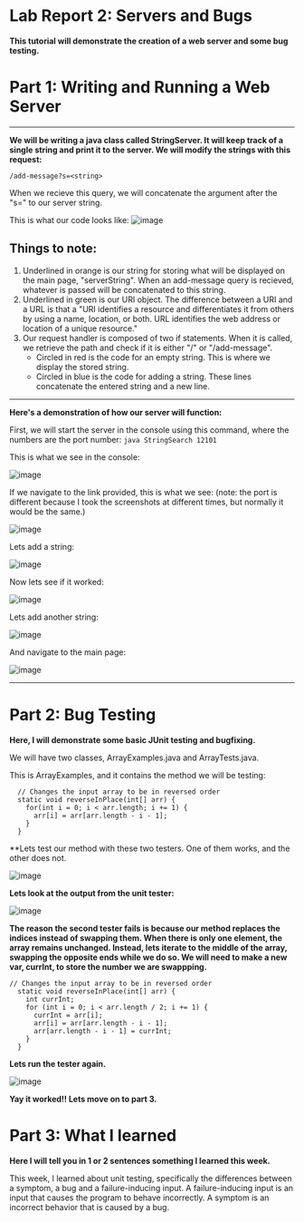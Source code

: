 # Lab Report 2: Servers and Bugs

**This tutorial will demonstrate the creation of a web server and some bug testing.**

# Part 1: Writing and Running a Web Server

---

**We will be writing a java class called StringServer. It will keep track of a single string and print it to the server. We will modify the strings with this request:**

``/add-message?s=<string>``

When we recieve this query, we will concatenate the argument after the "s=" to our server string.

This is what our code looks like:
![image](stringServer.png)

## Things to note:

1. Underlined in orange is our string for storing what will be displayed on the main page, "serverString". 
   When an add-message query is recieved, whatever is passed will be concatenated to this string.
2. Underlined in green is our URI object. The difference between a URI and a URL is that a 
   "URI identifies a resource and differentiates it from others by using a name, location, or both. 
   URL identifies the web address or location of a unique resource."
3. Our request handler is composed of two if statements. When it is called, we retrieve the path and 
   check if it is either "/" or "/add-message". 
   - Circled in red is the code for an empty string. This is where we display the stored string.
   - Circled in blue is the code for adding a string. These lines concatenate the entered string and a new line.
---
 **Here's a demonstration of how our server will function:**
 
First, we will start the server in the console using this command, where the numbers are the port number: ``java StringSearch 12101``
 
This is what we see in the console:

![image](https://user-images.githubusercontent.com/110416337/214997721-3c31b211-2d32-4a96-96e3-292cba58a3e0.png)
   
If we navigate to the link provided, this is what we see:
(note: the port is different because I took the screenshots at different times, but normally it would be the same.) 

 ![image](emptyPage.png)
 
 Lets add a string:
 
 ![image](firstMessage.png)
 
 Now lets see if it worked:
 
 ![image](firstMessageMainPage.png)
 
 Lets add another string:
 
 ![image](secondMessage.png)
 
 And navigate to the main page:
 
 ![image](secondMessageMainPage.png)
 
 
 
---

# Part 2: Bug Testing

**Here, I will demonstrate some basic JUnit testing and bugfixing.**

We will have two classes, ArrayExamples.java and ArrayTests.java. 

This is ArrayExamples, and it contains the method we will be testing:

```
  // Changes the input array to be in reversed order
  static void reverseInPlace(int[] arr) {
    for(int i = 0; i < arr.length; i += 1) {
      arr[i] = arr[arr.length - i - 1];
    }
  }
```

**Lets test our method with these two testers. One of them works, and the other does not.

![image](https://user-images.githubusercontent.com/110416337/215005810-7871b609-1839-4d30-aac4-dccd91057d06.png)


**Lets look at the output from the unit tester:**

![image](https://user-images.githubusercontent.com/110416337/215005783-15a0c6f3-2a44-45f0-9656-bdbe67007441.png)


**The reason the second tester fails is because our method replaces the indices instead of swapping them. When there is only one 
element, the array remains unchanged. Instead, lets iterate to the middle of the array, swapping the opposite ends while we do so.
We will need to make a new var, currInt, to store the number we are swappping.**

``` 
// Changes the input array to be in reversed order
  static void reverseInPlace(int[] arr) {
    int currInt;
    for (int i = 0; i < arr.length / 2; i += 1) {
      currInt = arr[i];
      arr[i] = arr[arr.length - i - 1];
      arr[arr.length - i - 1] = currInt;
    }
  }
```

**Lets run the tester again.**

![image](https://user-images.githubusercontent.com/110416337/215005954-00f0585d-6fb3-4e87-a035-1d173a30dafe.png)

**Yay it worked!! Lets move on to part 3.**

# Part 3: What I learned

**Here I will tell you in 1 or 2 sentences something I learned this week.**

This week, I learned about unit testing, specifically the differences between a symptom, a bug and a failure-inducing input.
A failure-inducing input is an input that causes the program to behave incorrectly. 
A symptom is an incorrect behavior that is caused by a bug.







